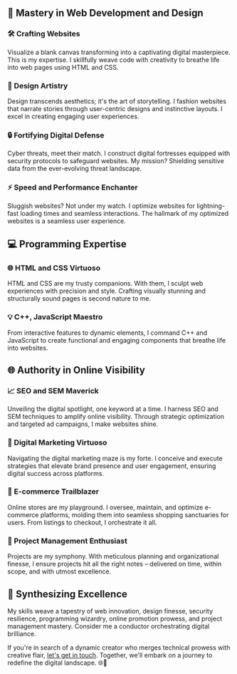 ## 🚀 Mastery in Web Development and Design

### 🛠️ Crafting Websites
Visualize a blank canvas transforming into a captivating digital masterpiece. This is my expertise. I skillfully weave code with creativity to breathe life into web pages using HTML and CSS.

### 🎨 Design Artistry
Design transcends aesthetics; it's the art of storytelling. I fashion websites that narrate stories through user-centric designs and instinctive layouts. I excel in creating engaging user experiences.

### 🔒 Fortifying Digital Defense
Cyber threats, meet their match. I construct digital fortresses equipped with security protocols to safeguard websites. My mission? Shielding sensitive data from the ever-evolving threat landscape.

### ⚡ Speed and Performance Enchanter
Sluggish websites? Not under my watch. I optimize websites for lightning-fast loading times and seamless interactions. The hallmark of my optimized websites is a seamless user experience.

## 💻 Programming Expertise

### 🌐 HTML and CSS Virtuoso
HTML and CSS are my trusty companions. With them, I sculpt web experiences with precision and style. Crafting visually stunning and structurally sound pages is second nature to me.

### 💡 C++, JavaScript Maestro
From interactive features to dynamic elements, I command C++ and JavaScript to create functional and engaging components that breathe life into websites.

## 🌐 Authority in Online Visibility

### 📈 SEO and SEM Maverick
Unveiling the digital spotlight, one keyword at a time. I harness SEO and SEM techniques to amplify online visibility. Through strategic optimization and targeted ad campaigns, I make websites shine.

### 📣 Digital Marketing Virtuoso
Navigating the digital marketing maze is my forte. I conceive and execute strategies that elevate brand presence and user engagement, ensuring digital success across platforms.

### 🛒 E-commerce Trailblazer
Online stores are my playground. I oversee, maintain, and optimize e-commerce platforms, molding them into seamless shopping sanctuaries for users. From listings to checkout, I orchestrate it all.

### 📅 Project Management Enthusiast
Projects are my symphony. With meticulous planning and organizational finesse, I ensure projects hit all the right notes – delivered on time, within scope, and with utmost excellence.

## 🎯 Synthesizing Excellence

My skills weave a tapestry of web innovation, design finesse, security resilience, programming wizardry, online promotion prowess, and project management mastery. Consider me a conductor orchestrating digital brilliance.

If you're in search of a dynamic creator who merges technical prowess with creative flair, [let's get in touch](CONTACT.md). Together, we'll embark on a journey to redefine the digital landscape. 🌐🚀